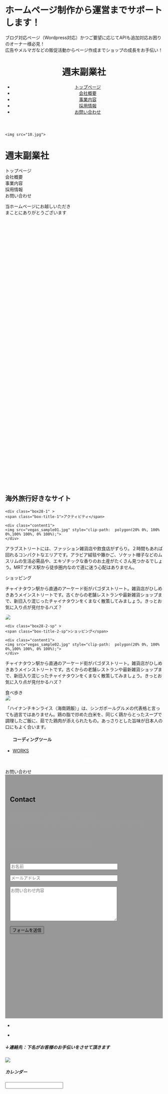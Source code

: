 
<!DOCTYPE html>
<html lang="ja">

<head>

  <meta charset="UTF-8">
  <meta name="viewport" content="width=device-width, initial-scale=1.0, maximum-scale=1.0, minimum-scale=1.0">
  <title>Portforio_practice_jquery</title>
  <link rel="stylesheet" href="vegas.min.css" />
  <script
  src="https://code.jquery.com/jquery-3.5.1.js"
  integrity="sha256-QWo7LDvxbWT2tbbQ97B53yJnYU3WhH/C8ycbRAkjPDc="
  crossorigin="anonymous"></script>
 
  <link href="style111.css" rel="stylesheet">
<link rel="stylesheet" href="https://maxcdn.bootstrapcdn.com/bootstrap/4.0.0/css/bootstrap.min.css" integrity="sha384-Gn5384xqQ1aoWXA+058RXPxPg6fy4IWvTNh0E263XmFcJlSAwiGgFAW/dAiS6JXm" crossorigin="anonymous">

  <script type="text/javascript" src="vegas.min.js"> </script>
  <script type="text/javascript" src="function.js"></script> 

  <link rel="stylesheet" href="css/animate.min.css" />
  <script type="text/javascript" src="animatedModal.min.js"> </script>

  <link rel="stylesheet" href="https://use.fontawesome.com/releases/v5.1.0/css/all.css" integrity="sha384-lKuwvrZot6UHsBSfcMvOkWwlCMgc0TaWr+30HWe3a4ltaBwTZhyTEggF5tJv8tbt" crossorigin="anonymous">
   
   <link rel="stylesheet" href="https://stackpath.bootstrapcdn.com/font-awesome/4.7.0/css/font-awesome.min.css">
   


  <style>
    @media (min-width: 360px) {
    #vegas {
      padding:0px;
      width: 1200px;
      height: 900px;
    }}
    @media (max-width: 360px) {
    #vegas {
      padding:0px;
      width: 350px;
      height: 350px;
    }}

    #btn-close-modal {
      width: 100%;
      text-align: center;
      cursor: pointer;
      color: #fff;
    }
    
    @media screen and (min-width: 769px) {
  .sp_only {
    display: none; } }
@media screen and (min-width: 415px) and (max-width: 768px) {
  .sp_only {
    display: none; } }

@media screen and (min-width: 769px) {
  .tb_only {
    display: none; } }
@media screen and (max-width: 414px) {
  .tb_only {
    display: none; } }

@media screen and (min-width: 415px) and (max-width: 768px) {
  .pc_only {
    display: none; } }
@media screen and (max-width: 414px) {
  .pc_only {
    display: none; } }

@media screen and (min-width: 769px) {
  .sp_tb_only {
    display: none; } }

@media screen and (max-width: 414px) {
  .pc_tb_only {
    display: none; } }
 
/*---------------------------------------------------------------
	contact
/*---------------------------------------------------------------*/   
   div.wpcf7 {
	margin: 0;
	padding: 0;
}

div.wpcf7 .screen-reader-response {
	position: absolute;
	overflow: hidden;
	clip: rect(1px, 1px, 1px, 1px);
	height: 1px;
	width: 1px;
	margin: 0;
	padding: 0;
	border: 0;
}

div.wpcf7-response-output {
	margin: 2em 0.5em 1em;
	padding: 0.2em 1em;
	border: 2px solid #ff0000;
}

div.wpcf7-mail-sent-ok {
	border: 2px solid #398f14;
}

div.wpcf7-mail-sent-ng,
div.wpcf7-aborted {
	border: 2px solid #ff0000;
}

div.wpcf7-spam-blocked {
	border: 2px solid #ffa500;
}

div.wpcf7-validation-errors,
div.wpcf7-acceptance-missing {
	border: 2px solid #f7e700;
}

.wpcf7-form-control-wrap {
	position: relative;
}

span.wpcf7-not-valid-tip {
	color: #f00;
	font-size: 1em;
	font-weight: normal;
	display: block;
}

.use-floating-validation-tip span.wpcf7-not-valid-tip {
	position: absolute;
	top: 20%;
	left: 20%;
	z-index: 100;
	border: 1px solid #ff0000;
	background: #fff;
	padding: .2em .8em;
}

span.wpcf7-list-item {
	display: inline-block;
	margin: 0 0 0 1em;
}

span.wpcf7-list-item-label::before,
span.wpcf7-list-item-label::after {
	content: " ";
}

.wpcf7-display-none {
	display: none;
}

div.wpcf7 .ajax-loader.is-active {
	visibility: visible;
}

div.wpcf7 div.ajax-error {
	display: none;
}

div.wpcf7 .placeheld {
	color: #888;
}

div.wpcf7 input[type="file"] {
	cursor: pointer;
}

div.wpcf7 input[type="file"]:disabled {
	cursor: default;
}

div.wpcf7 .wpcf7-submit:disabled {
	cursor: not-allowed;
}
  
/*---------------------------------------------------------------
	contact
/*---------------------------------------------------------------*/
.contact {
	padding: 50px;
	background-image: url("3.jpg");
	background-repeat: no-repeat;
	background-size: cover;
	background-position: center;
	height: auto;
	line-height: 1.9;
	position: relative;
}

.contact::before {
	padding-top: 50px;
	background-color: rgba(0,0,0,0.4);
	position: absolute;
	width: 100%;
	top: 0;
	right: 0;
	bottom: 0;
	left: 0;
	content: ' ';
}


.contact-p {
	font-size: 16px;
	line-height: 1.5em;
	color: #fff;
}

.kitashoogmail {
	font-size: 30px;
	display: inline-block;
	margin: 25px 0 25px 0;
	color: #fff;
	font-family:'Bradley Hand','Georgia','Century',serif;
}

.kitashoogmail:hover {
	color: #fff;
}

.form-group {
	margin-bottom: 1rem;
}  
/*---------------------------------------------------------------
	contact
/*---------------------------------------------------------------*/
.contact {
	padding: 15px;
	height: 750px !important;
}

.contact-cover {
	padding-top: 15px;
}

.contact-p {
	margin-bottom: 30px;
}

.kitashoogmail {
	font-size: 26px;
	margin-top: 0;  
/*---------------------------------------------------------------
	About
/*---------------------------------------------------------------*/

.contents-h2 {
	font-size: 50px;
	margin-bottom: 25px;
}



   </style>



</head>

<body>

<div class="body-head">
<h1>ホームページ制作から運営まで<br class="sp_tb_only">サポートします！</h1>
<p>ブログ対応ページ（Wordpress対応）<br class="sp_only">かつご要望に応じてAPIも追加対応<br class="tb_only">お困りのオーナー様必見！<br class="sp_only"><br class="pc_only">広告やメルマガなどの販促活動からページ作成まで<br class="sp_tb_only">ショップの成長をお手伝い！</p>
</div>

<div class="body-pc">
    <header class="header">
      <div class="content-wrapper header-nav">
      <h1><i class="fas fa-frog fa-spin"></i>週末副業社</h1>
        <nav>
          <ul>
            <li><a href="#">トップページ</a></li>
            <li><a href="#">会社概要</a></li>
            <li><a href="#">事業内容</a></li>
            <li><a href="#">採用情報</a></li>
            <li><a href="#">お問い合わせ</a></li>
          </ul>
        </nav>
      </div>
    </header>
    </div>
   
    <img src="10.jpg">
      
   
       
  <div class="menu-btn">
      <i class="fa fa-bars" aria-hidden="true"></i>
    </div>
    <div class="menu">
    <h1><i class="fas fa-frog fa-spin"></i>週末副業社</h1>
      <div class="menu__item">トップページ</div>
      <div class="menu__item">会社概要</div>
      <div class="menu__item">事業内容</div>
      <div class="menu__item">採用情報</div>
      <div class="menu__item">お問い合わせ</div>
    </div>

  <div id="vegas">
    <div class="example">
        <p>当ホームページにお越しいただき<br>
         まことにありがとうございます</p>	
    </div>
  </div>

  <h2>
    <div class="translate">
    <p class="border-bottom">
      <i class="fas fa-kiwi-bird fa-2x faa-wrench "></i>海外旅行好きなサイト</p></div>
    </h2>

    <div class="box28-1" >
    <span class="box-title-1">アクティビティ</span>
    
    <div class="content1">  
    <img src="vegas_sample01.jpg" style="clip-path:  polygon(20% 0%, 100% 0%,100% 100%, 0% 100%);">
    </div>
   <div class="content2">  
    <p>アラブストリートには、ファッション雑貨店や飲食店がずらり。２時間もあれば回れるコンパクトなエリアです。アラビア絨毯や籐かご、ソケット帽子などのムスリムの生活必需品や、エキゾチックな香りのお土産がたくさん見つかるでしょう。MRTブギス駅から徒歩圏内なので道に迷う心配はありません。
   </p>
   </div>
 </div>

  <div class="box28-2-pc">
    <span class="box-title-2-pc">ショッピング</span>
   
   <div class="content2">  
    <p>チャイナタウン駅から直通のアーケード街がパゴダストリート。雑貨店がひしめきあうメインストリートです。古くからの老舗レストランや最新雑貨ショップまで、新旧入り混じったチャイナタウンをくまなく散策してみましょう。きっとお気に入り点が見付かるハズ？
    </p>
  </div>
   <div class="content1">  
    <img src="vegas_sample02.jpg" style="clip-path:  polygon(20% 0%, 100% 0%,100% 100%, 0% 100%);">
   </div>
  </div>

    <div class="box28-2-sp" >
    <span class="box-title-2-sp">ショッピング</span>
    
    <div class="content1">  
    <img src="vegas_sample02.jpg" style="clip-path:  polygon(20% 0%, 100% 0%,100% 100%, 0% 100%);">
    </div>
   <div class="content2">  
    <p>チャイナタウン駅から直通のアーケード街がパゴダストリート。雑貨店がひしめきあうメインストリートです。古くからの老舗レストランや最新雑貨ショップまで、新旧入り混じったチャイナタウンをくまなく散策してみましょう。きっとお気に入り点が見付かるハズ？
    </p>
   </div>
  </div>





  <div class="box28-3">
    <span class="box-title-3">食べ歩き</span>
    
   <div class="content1">  
    <img src="vegas_sample03.jpg" style="clip-path:  polygon(20% 0%, 100% 0%,100% 100%, 0% 100%);">
    </div>
   <div class="content2">  
    <p>「ハイナンチキンライス（海南鶏飯）」は、シンガポールグルメの代表格と言っても過言ではありません。鶏の脂で炒めた白米を、同じく鶏からとったスープで調理したご飯に、茹でた鶏肉が添えられたもの。あっさりとした旨味が日本人の口にもよく合います。
   </p>
   </div>
</div>


<div>
<!--Call your modal-->
<ul>
  <h4>コーディングツール</h4>
  <li>
    <a id="demo01" href="#animatedModal" >WORKS</a>
    </li>
</ul>
</div>

<!--DEMO01-->
<div id="animatedModal">
  <!--THIS IS IMPORTANT! to close the modal, the class name has to match the name given on the ID -->
  <div  id="btn-close-modal" class="close-animatedModal"> 
      CLOSE MODAL
  </div>
 

  <div class="content1">
      <!--Your modal content goes here-->
      <img src="html_css.jpg"  alt="" >
      <img src="js.jpg" alt=""  >
  </div>
</div>

<script>

  //demo 01
  $("#demo01").animatedModal();

  //demo 02
  $("#demo02").animatedModal({
      animatedIn:'lightSpeedIn',
      animatedOut:'bounceOutDown',
      color:'#3498db',
      // Callbacks
      beforeOpen: function() {
          console.log("The animation was called");
      },           
      afterOpen: function() {
          console.log("The animation is completed");
      }, 
      beforeClose: function() {
          console.log("The animation was called");
      }, 
      afterClose: function() {
          console.log("The animation is completed");
      }
  });

</script>


  

<div class="box27">
	<span class="box-title">お問い合わせ</span>
 <div class="contact" id="contact">
		<div class="contact-cover">
			<div class="container text-center" data-aos="fade-up" data-aos-offset="200" data-aos-duration="2500">
				<h2 class="contents-h2">Contact</h2>
				<p class="contact-p">
                制作のご依頼・ご相談（無料）などは
                <br>
                 メールアドレスまたはお問い合わせ欄からご連絡ください。
				</p>
				<p>
				<a href="mailto:-------------@gmail.com" class="kitashoogmail">
				<i class="far fa-envelope">
				</i>
				mitaoooooo@gmail.com
				</a>
				</p>
				<div role="form" class="wpcf7" id="wpcf7-f23-o1" lang="ja" dir="ltr">
				<div class="screen-reader-response">
				</div>
					<form class="wpcf7-form" novalidate="novalidate">
						<div class="form-group">
					    	<span class="wpcf7-form-control-wrap text-861">
					    		<input type="text" name="text-861" value="" size="40" class="wpcf7-form-control wpcf7-text wpcf7-validates-as-required form-control form-control-lg" aria-required="true" aria-invalid="false" placeholder="お名前" id="name">
					    	</span>
					  	</div>
						<div class="form-group">
					   		 <span class="wpcf7-form-control-wrap email-957">
					   		 	<input type="email" name="email-957" value="" size="40" class="wpcf7-form-control wpcf7-text wpcf7-email wpcf7-validates-as-required wpcf7-validates-as-email form-control form-control-lg" aria-required="true" aria-invalid="false" placeholder="メールアドレス" id="email">
					   		 </span>
					  	</div>
						<div class="form-group">
					    	<span class="wpcf7-form-control-wrap textarea-193">
					    		<textarea name="textarea-193" cols="40" rows="7" class="wpcf7-form-control wpcf7-textarea wpcf7-validates-as-required form-control form-control-lg" aria-required="true" aria-invalid="false" placeholder="お問い合わせ内容" id="body"></textarea>
					    	</span>
					  	</div>
						<div class="text-center">
							<input type="button" value="フォームを送信" class="wpcf7-form-control wpcf7-submit btn btn-secondary btn-center" id="ajax">
						</div>
					</form>
				</div>
			</div>
		</div>
</div>



<footer>
  
  <!-- 背景を正方形で白抜き -->
  <div class="wrap-a" >
  <ul class="pattern-02 square"　>
      <li >
        <div class="content1-a">
          <a href="#" class="icon-wrap icon-wrap-facebook">
              <i class="fab fa-facebook fa-3x"></i>
          </a>
        </div>
        <div class="content2-a">
          <a href="#" class="icon-wrap icon-wrap-twitter">
            <i class="fab fa-twitter fa-3x"></i>
          </a>
        </div>
        <div class="content3-a">
          <a href="#" class="icon-wrap icon-wrap-line">
            <i class="fab fa-line fa-3x"></i>
          </a>
        </div>
      </li>
<li>
</ul>
</div>

<h5>↓連絡先：下名がお客様のお手伝いをさせて頂きます</h5>
<div class="wrap-a" `**clearfix**`>
       <div class="content4-a">
        <img src="4.jpg">
      </div>
</div>

<div>
<h5>カレンダー</h5>
<input type="text" id="datepicker">
</div>


</footer>
</body>
</html>
